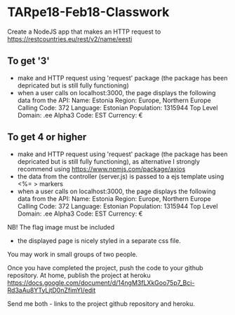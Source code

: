 # TARpe18-Feb18-Classwork

Create a NodeJS app that makes an HTTP request to https://restcountries.eu/rest/v2/name/eesti

## To get '3'
 - make and HTTP request using 'request' package (the package has been depricated but is still fully functioning)
 - when a user calls on localhost:3000, the page displays the following data from the API:
Name: Estonia
Region: Europe, Northern Europe
Calling Code: 372
Language: Estonian
Population: 1315944
Top Level Domain: .ee
Alpha3 Code: EST
Currency: €

## To get 4 or higher
- make and HTTP request using 'request' package (the package has been depricated but is still fully functioning), as alternative I strongly recommend using https://www.npmjs.com/package/axios
- the data from the controller (server.js) is passed to a ejs template using <%= > markers
- when a user calls on localhost:3000, the page displays the following data from the API:
Name: Estonia
Region: Europe, Northern Europe
Calling Code: 372
Language: Estonian
Population: 1315944
Top Level Domain: .ee
Alpha3 Code: EST
Currency: €

NB! The flag image must be included
- the displayed page is nicely styled in a separate css file.

You may work in small groups of two people.

Once you have completed the project, push the code to your github repository. 
At home, publish the project at heroku
https://docs.google.com/document/d/14ngM3fLXkGoo75p7_Bci-Rd3aAu8YTyLjtD0nZfimYI/edit

Send me both - links to the project github repository and heroku.
